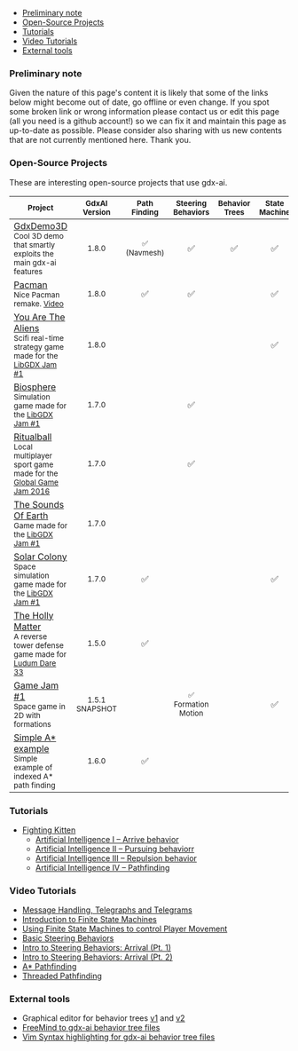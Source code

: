 - [Preliminary note](#preliminary-note)
- [Open-Source Projects](#open-source-projects)
- [Tutorials](#tutorials)
- [Video Tutorials](#video-tutorials)
- [External tools](#external-tools)

### Preliminary note
Given the nature of this page's content it is likely that some of the links below might become out of date, go offline or even change. If you spot some broken link or wrong information please contact us or edit this page (all you need is a github account!) so we can fix it and maintain this page as up-to-date as possible. Please consider also sharing with us new contents that are not currently mentioned here. Thank you.

### Open-Source Projects
These are interesting open-source projects that use gdx-ai.

<sub>Project</sub> | <sub>GdxAI Version</sub> | <sub>Path Finding</sub> | <sub>Steering Behaviors</sub> | <sub>Behavior Trees</sub> | <sub>State Machine</sub> | <sub>Messaging</sub>
------- |:-------------:|:------------:|:------------------:|:--------------:|:-------------:|:---------:
[GdxDemo3D](https://github.com/jsjolund/GdxDemo3D)<br><sub>Cool 3D demo that smartly exploits the main gdx-ai features</sub> | <sub>1.8.0</sub> | <sub>:white_check_mark: (Navmesh)</sub> | :white_check_mark: | :white_check_mark: | :white_check_mark: | :white_check_mark:
[Pacman](https://github.com/yichen0831/Pacman_libGdx)<br><sub>Nice Pacman remake. [Video](https://www.youtube.com/watch?v=kS8f0y-MrcA)</sub> | <sub>1.8.0</sub> | :white_check_mark: | :white_check_mark: | | :white_check_mark: | 
[You Are The Aliens](http://itch.io/jam/libgdxjam/rate/50863)<br><sub>Scifi real-time strategy game made for the [LibGDX Jam #1](http://itch.io/jam/libgdxjam)</sub> | <sub>1.8.0</sub> | | | | :white_check_mark: | :white_check_mark:
[Biosphere](http://semperhilaris.itch.io/biosphere)<br><sub>Simulation game made for the [LibGDX Jam #1](http://itch.io/jam/libgdxjam)</sub> | <sub>1.7.0</sub> | | :white_check_mark: | | | 
[Ritualball](http://globalgamejam.org/2016/games/ritualball)<br><sub>Local multiplayer sport game made for the [Global Game Jam 2016](http://globalgamejam.org/)</sub> | <sub>1.7.0</sub> | | :white_check_mark: | | | 
[The Sounds Of Earth](http://itch.io/jam/libgdxjam/rate/51269)<br><sub>Game made for the [LibGDX Jam #1](http://itch.io/jam/libgdxjam)</sub> | <sub>1.7.0</sub> | | | | | :white_check_mark:
[Solar Colony](http://infectedbytes.itch.io/solarcolony)<br><sub>Space simulation game made for the [LibGDX Jam #1](http://itch.io/jam/libgdxjam)</sub> | <sub>1.7.0</sub> | :white_check_mark: | | | :white_check_mark: | 
[The Holly Matter](http://overlap2d.com/ld33-postmortem-what-works-and-what-does-not-with-overlap2d/)<br><sub>A reverse tower defense game made for [Ludum Dare 33](http://ludumdare.com/compo/2015/08/19/welcome-to-ludum-dare-33/)</sub> | <sub>1.5.0</sub> | :white_check_mark: | | | | 
[Game Jam #1](https://github.com/libgdx-jam/GDXJam)<br><sub>Space game in 2D with formations</sub> | <sub>1.5.1 SNAPSHOT</sub> | | <sub>:white_check_mark: Formation Motion</sub> | | :white_check_mark: | :white_check_mark: 
[Simple A* example](https://github.com/chrizdekok/AStarPathFindingsSimpleExample)<br><sub>Simple example of indexed A* path finding</sub> | <sub>1.6.0</sub> | :white_check_mark: | | | |


### Tutorials
* [Fighting Kitten](http://fightingkitten.webcindario.com/)
  - [Artificial Intelligence I – Arrive behavior](http://fightingkitten.webcindario.com/?p=302)
  - [Artificial Intelligence II – Pursuing behaviorr](http://fightingkitten.webcindario.com/?p=480)
  - [Artificial Intelligence III – Repulsion behavior](http://fightingkitten.webcindario.com/?p=610)
  - [Artificial Intelligence IV – Pathfinding](http://fightingkitten.webcindario.com/?p=690)

 
### Video Tutorials
  * [Message Handling, Telegraphs and Telegrams](https://www.youtube.com/watch?v=z6frjuUHCzI)
  * [Introduction to Finite State Machines](https://www.youtube.com/watch?v=8qXNaVaDGWM)
  * [Using Finite State Machines to control Player Movement ](https://www.youtube.com/watch?v=JTb2e-vr2cU)
  * [Basic Steering Behaviors](https://www.youtube.com/watch?v=nKY1aJ9ensI)
  * [Intro to Steering Behaviors: Arrival (Pt. 1)](https://www.youtube.com/watch?v=pnKcuJQT31A)
  * [Intro to Steering Behaviors: Arrival (Pt. 2)](https://www.youtube.com/watch?v=JoCZ8hPQnUE)
  * [A* Pathfinding](https://www.youtube.com/watch?v=wu3vzR9k3QA)
  * [Threaded Pathfinding](https://www.youtube.com/watch?v=OVkeB3xAug0)


### External tools
  * Graphical editor for behavior trees [v1](https://github.com/piotr-j/bteditor) and [v2](https://github.com/piotr-j/bte2)
  * [FreeMind to gdx-ai behavior tree files](https://github.com/klaus7/freemind2gdxai)
  * [Vim Syntax highlighting for gdx-ai behavior tree files](https://github.com/kba/gdxai-btree.vim)
